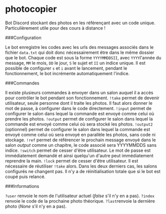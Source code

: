 # photocopier

Bot Discord stockant des photos en les référençant avec un code unique. Particulièrement utile pour des cours à distance !

###Configuration

Le bot enregistre les codes avec les urls des messages associés dans le fichier `data.txt` qui doit donc nécessairement être dans le même dossier que le bot.
Chaque code est sous la forme `YYYYMMDDSII`, avec `YYYY`l'année du message, `MM` le mois, `DD` le jour, `S` le sujet et `II` un indice unique.
Il est possible de configurer `s` et `i` avant le lancement, pendant le fonctionnement, le bot incrémente automatiquement l'indice.

###Commandes

Il existe plusieurs commandes à envoyer dans un salon auquel il a accès pour contrôler le bot pendant son fonctionnement.
`!take` permet de devenir utilisateur, seule personne dont il traite les photos. Il faut alors donner le mot de passe, à configurer dans le code directement.
`!input` permet de configurer le salon dans lequel la commande est envoyé comme celui où prendre les photos.
`!output` permet de configurer le salon dans lequel la commande est envoyé comme celui où sera stocké les photos.
`!output2` (optionnel) permet de configurer le salon dans lequel la commande est envoyé comme celui où sera envoyé en parallèle les photos, sans code ni stockage.
`!ref` permet de référencer le prochain message envoyé dans le salon _output_ comme un chapitre, le code associé sera YYYYMMDDS sans indice.
`!switch` permet de cesser d'être utilisateur. Le mot de passe est immédiatement demandé et ainsi quelqu'un d'autre peut immédiatement reprendre la main.
`!lock` permet de cesser d'être utilisateur. Il est nécessaire de réutiliser `!take` alors.
Dans les deux derniers cas, les salons configurés ne changent pas. Il n'y a de réinitialisation totale que si le bot est coupé puis relancé.

###Informations

`?user` renvoie le nom de l'utilisateur actuel (_false_ s'il n'y en a pas).
`?index` renvoie le code de la prochaine photo théorique.
`?last`renvoie la dernière photo (_None_ s'il n'y en a pas).
